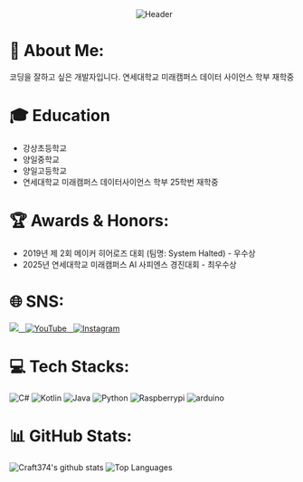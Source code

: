 <div align="center">
  <img src="https://capsule-render.vercel.app/api?type=waving&height=300&color=gradient&text=Craft374&textBg=false&section=header&reversal=false" alt="Header">
</div>

# 💫 About Me:
코딩을 잘하고 싶은 개발자입니다.
연세대학교 미래캠퍼스 데이터 사이언스 학부 재학중

# 🎓 Education
* 강상초등학교
* 양일중학교
* 양일고등학교
* 연세대학교 미래캠퍼스 데이터사이언스 학부 25학번 재학중

# 🏆 Awards & Honors:
* 2019년 제 2회 메이커 히어로즈 대회 (팀명: System Halted) - 우수상
* 2025년 연세대학교 미래캠퍼스 AI 사피엔스 경진대회 - 최우수상

# 🌐 SNS: 
<a href="mailto:Leejeongwoo1103@gmail.com">
<img src="https://img.shields.io/badge/GMAIL-EA4335?style=flat-square&logo=Gmail&logoColor=white&link=mailto:Leejeongwoo1103@gmail.com"/>
</a>
<a href="https://youtube.com/c/JCraft374">
  <img src="https://img.shields.io/badge/YouTube-%23FF0000.svg?logo=YouTube&logoColor=white" alt="YouTube"/>
</a>
<a href="https://www.instagram.com/craft374_/">
  <img src="https://img.shields.io/badge/instagram-E4405F.svg?logo=instagram&logoColor=white" alt="Instagram"/>
</a>

# 💻 Tech Stacks:
![C#](https://img.shields.io/badge/c%23-%23239120.svg?style=for-the-badge&logo=c-sharp&logoColor=white) ![Kotlin](https://img.shields.io/badge/kotlin-%230095D5.svg?style=for-the-badge&logo=kotlin&logoColor=white) ![Java](https://img.shields.io/badge/java-%23ED8B00.svg?style=for-the-badge&logo=java&logoColor=white) ![Python](https://img.shields.io/badge/python-3670A0?style=for-the-badge&logo=python&logoColor=ffdd54) ![Raspberrypi](https://img.shields.io/badge/raspberrypi-A22846?style=for-the-badge&logo=raspberrypi&logoColor=FFFFFF) ![arduino](https://img.shields.io/badge/arduino-00878F?style=for-the-badge&logo=arduino&logoColor=FFFFFF)

# 📊 GitHub Stats:
![Craft374's github stats](https://github-readme-stats.vercel.app/api?username=Craft374&show_icons=true&theme=merko) <img src="https://github-readme-stats.vercel.app/api/top-langs/?username=Craft374&theme=dark&hide_border=false&include_all_commits=true&count_private=true&layout=compact" alt="Top Languages">
